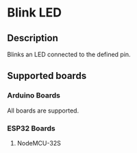# Blink LED
## Description
Blinks an LED connected to the defined pin.

## Supported boards
### Arduino Boards
All boards are supported.

### ESP32 Boards
1. NodeMCU-32S

